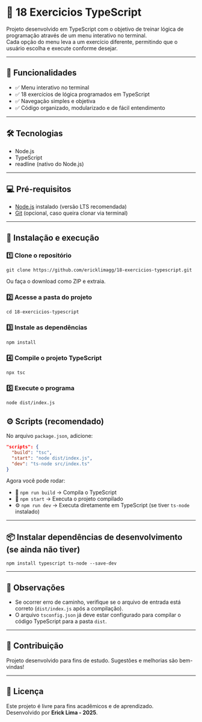 # 📘 18 Exercicios TypeScript

Projeto desenvolvido em TypeScript com o objetivo de treinar lógica de programação através de um menu interativo no terminal.  
Cada opção do menu leva a um exercício diferente, permitindo que o usuário escolha e execute conforme desejar.

---

## 🚀 Funcionalidades

- ✅ Menu interativo no terminal
- ✅ 18 exercícios de lógica programados em TypeScript
- ✅ Navegação simples e objetiva
- ✅ Código organizado, modularizado e de fácil entendimento

---

## 🛠️ Tecnologias

- Node.js
- TypeScript
- readline (nativo do Node.js)

---

## 💻 Pré-requisitos

- [Node.js](https://nodejs.org/) instalado (versão LTS recomendada)
- [Git](https://git-scm.com/) (opcional, caso queira clonar via terminal)

---

## 🔧 Instalação e execução

### 1️⃣ Clone o repositório

```
git clone https://github.com/ericklimagg/18-exercicios-typescript.git
```

Ou faça o download como ZIP e extraia.

### 2️⃣ Acesse a pasta do projeto

```
cd 18-exercicios-typescript
```

### 3️⃣ Instale as dependências

```
npm install
```

### 4️⃣ Compile o projeto TypeScript

```
npx tsc
```

### 5️⃣ Execute o programa

```
node dist/index.js
```

## ⚙️ Scripts (recomendado)

No arquivo `package.json`, adicione:

```json
"scripts": {
  "build": "tsc",
  "start": "node dist/index.js",
  "dev": "ts-node src/index.ts"
}
```

Agora você pode rodar:

- 🔨 `npm run build` → Compila o TypeScript
- 🚀 `npm start` → Executa o projeto compilado
- ⚙️ `npm run dev` → Executa diretamente em TypeScript (se tiver `ts-node` instalado)

---

## 📦 Instalar dependências de desenvolvimento (se ainda não tiver)

```
npm install typescript ts-node --save-dev
```

---

## 🧠 Observações

- Se ocorrer erro de caminho, verifique se o arquivo de entrada está correto (`dist/index.js` após a compilação).
- O arquivo `tsconfig.json` já deve estar configurado para compilar o código TypeScript para a pasta `dist`.

---

## 🤝 Contribuição

Projeto desenvolvido para fins de estudo. Sugestões e melhorias são bem-vindas!

---

## 📝 Licença

Este projeto é livre para fins acadêmicos e de aprendizado.  
Desenvolvido por **Erick Lima - 2025**.
